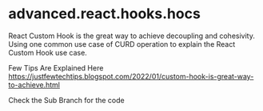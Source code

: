 # advanced.react.hooks.hocs
React Custom Hook is the great way to achieve decoupling and cohesivity. Using one common use case of CURD operation to explain the React Custom Hook use case.

Few Tips Are Explained Here https://justfewtechtips.blogspot.com/2022/01/custom-hook-is-great-way-to-achieve.html 

Check the Sub Branch for the code
